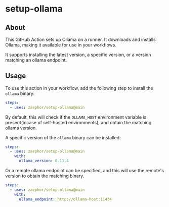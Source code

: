 # setup-ollama

## About

This GitHub Action sets up Ollama on a runner. It downloads and installs Ollama, making it available for use in your workflows.

It supports installing the latest version, a specific version, or a version matching an ollama endpoint.

## Usage

To use this action in your workflow, add the following step to install the `ollama` binary:

```yaml
steps:
  - uses: zaephor/setup-ollama@main
```

By default, this will check if the `OLLAMA_HOST` environment variable is present(incase of self-hosted environments), and obtain the matching ollama version.


A specific version of the `ollama` binary can be installed:

```yaml
steps:
  - uses: zaephor/setup-ollama@main
    with:
      ollama_version: 0.11.4
```

Or a remote ollama endpoint can be specified, and this will use the remote's version to obtain the matching binary.

```yaml
steps:
  - uses: zaephor/setup-ollama@main
    with:
      ollama_endpoint: http://ollama-host:11434
```
